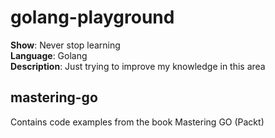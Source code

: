 # golang-playground

**Show**: Never stop learning   
**Language**: Golang   
**Description**: Just trying to improve my knowledge in this area

## mastering-go
Contains code examples from the book Mastering GO (Packt)